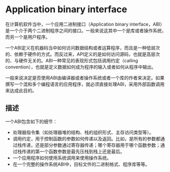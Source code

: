 # Application binary interface

在计算机软件当中，一个应用二进制接口（Application binary interface，ABI）是一个介于两个二进制程序之间的接口。一般来说这其中一个是库或者操作系统，而另一个是用户程序。

一个ABI定义在机器码当中如何访问数据结构或者运算程序，而且是一种低层次的、依赖于硬件的方式。而反过来，API定义的是如何访问源码，也就是高层次的、与硬件无关的。ABI一种常见的表现形式包括调用约定（calling convention），也就是定义数据如何成为程序的输入或者如何从程序中输出。

一般来说决定是否使用ABI由编译器或者操作系统或者一个库的作者来决定。如果撰写一个混和多个编程语言的应用程序，就必须直接处理ABI，采用外部函数调用来达成此目的。

## 描述

一个ABI包含如下的细节：

- 处理器指令集（如处理器堆的结构、栈的组织形式、主存访问类型等）。
- 调用约定，用于控制函数的参数如何传递以及返回。比如，是所有的参数都通过栈传递，还是部分参数通过寄存器传递；哪个寄存器用于哪个函数参数；通过栈传递的第一个函数参数是最先压栈到栈上还是最后。
- 一个应用程序如何使用系统调用来使用操作系统。
- 在一个完整的操作系统ABI中，目标文件的二进制格式、程序库等等。
